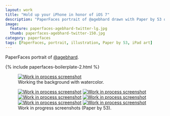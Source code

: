```yaml
---
layout: work
title: "Hold up your iPhone in honor of iOS 7"
description: "PaperFaces portrait of @agebhard drawn with Paper by 53 on an iPad."
image: 
  feature: paperfaces-agebhard-twitter-lg.jpg
  thumb: paperfaces-agebhard-twitter-150.jpg
category: paperfaces
tags: [PaperFaces, portrait, illustration, Paper by 53, iPad art]
---
```


PaperFaces portrait of <a href="http://twitter.com/agebhard">@agebhard</a>.

{% include paperfaces-boilerplate-2.html %}

<figure>
	<a href="{{ site.url }}/images/paperfaces-agebhard-process-1-lg.jpg"><img src="{{ site.url }}/images/paperfaces-agebhard-process-1-750.jpg" alt="Work in process screenshot"></a>
	<figcaption>Working the background with watercolor.</figcaption>
</figure>

<figure class="half">
	<a href="{{ site.url }}/images/paperfaces-agebhard-process-2-lg.jpg"><img src="{{ site.url }}/images/paperfaces-agebhard-process-2-600.jpg" alt="Work in process screenshot"></a>
	<a href="{{ site.url }}/images/paperfaces-agebhard-process-3-lg.jpg"><img src="{{ site.url }}/images/paperfaces-agebhard-process-3-600.jpg" alt="Work in process screenshot"></a>
	<a href="{{ site.url }}/images/paperfaces-agebhard-process-4-lg.jpg"><img src="{{ site.url }}/images/paperfaces-agebhard-process-4-600.jpg" alt="Work in process screenshot"></a>
	<a href="{{ site.url }}/images/paperfaces-agebhard-process-5-lg.jpg"><img src="{{ site.url }}/images/paperfaces-agebhard-process-5-600.jpg" alt="Work in process screenshot"></a>
	<a href="{{ site.url }}/images/paperfaces-agebhard-process-6-lg.jpg"><img src="{{ site.url }}/images/paperfaces-agebhard-process-6-600.jpg" alt="Work in process screenshot"></a>
	<a href="{{ site.url }}/images/paperfaces-agebhard-process-7-lg.jpg"><img src="{{ site.url }}/images/paperfaces-agebhard-process-7-600.jpg" alt="Work in process screenshot"></a>
	<figcaption>Work in progress screenshots (Paper by 53).</figcaption>
</figure>